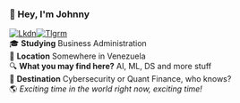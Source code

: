 ### :wave: Hey, I'm Johnny
[![Lkdn](https://img.shields.io/badge/linkedin-%230077B5.svg?&style=for-the-badge&logo=linkedin&logoColor=white)](https://linkedin.com/in/johnny-vergara/)[![Tlgrm](https://img.shields.io/badge/telegram-D14836?color=2CA5E0&style=for-the-badge&logo=telegram&logoColor=white)](https://img.shields.io/badge/telegram-D14836?color=2CA5E0&style=for-the-badge&logo=telegram&logoColor=white)<br/>
:mortar_board: **Studying** Business Administration<br/>
:round_pushpin: **Location** Somewhere in Venezuela<br/>
:mag: **What you may find here?** AI, ML, DS and more stuff<br/>
:rocket: **Destination** Cybersecurity or Quant Finance, who knows?<br/>
:earth_americas: *Exciting time in the world right now, exciting time!*
